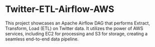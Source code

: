 # Twitter-ETL-Airflow-AWS
This project showcases an Apache Airflow DAG that performs Extract, Transform, Load (ETL) on Twitter data. It utilizes the power of AWS services, including EC2 for processing and S3 for storage, creating a seamless end-to-end data pipeline.
